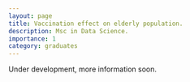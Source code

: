 ```yaml
---
layout: page
title: Vaccination effect on elderly population.
description: Msc in Data Science. 
importance: 1
category: graduates
---
```


Under development, more information soon. 
